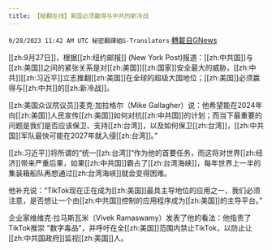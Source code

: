 ```yaml
---
title: 【秘翻在线】美国必须赢得与中共的新冷战
---
```

`9/28/2023 11:42 AM UTC 秘密翻譯組G-Translators` [轉載自GNews](https://gnews.org/articles/1752046)

[[zh:9月27日]]，根据[[zh:纽约邮报]] (New York Post)报道：[[zh:中共国]]与[[zh:美国]]之间的紧张关系是对[[zh:美国]][[zh:国家]]安全最大的威胁，[[zh:中共]][[zh:习近平]]立志推翻[[zh:美国]]在全球的超级大国地位；[[zh:美国]]必须赢得与[[zh:中共]]的[[zh:新冷战]]。

[[zh:美国众议院议员]]麦克·加拉格尔（Mike Gallagher）说：他希望能在2024年向[[zh:美国]]人民宣传[[zh:美国]]如何对抗[[zh:中共国]]的计划；而当下最重要的问题是我们是否应该保卫、支持[[zh:台湾]]，以及如何保卫[[zh:台湾]]，[[zh:中共国]]军队最快可能在2027年就入侵[[zh:台湾]]。”

[[zh:习近平]]将所谓的“统一[[zh:台湾]]“作为他的首要任务，而这将对世界[[zh:经济]]带来严重后果，如果[[zh:中共国]]霸占了[[zh:台湾海峡]]，每年世界上一半的集装箱船队再想通过[[zh:台湾海峡]]就会变得困难。

他补充说：“TikTok现在正在成为[[zh:美国]]最具主导地位的应用之一，我们必须注意，是否想让一个由[[zh:中共国]]控制的应用程序成为[[zh:美国]]的主导平台。”

企业家维维克·拉马斯瓦米（Vivek Ramaswamy）发表了他的看法：他指责了TikTok推崇 "数字毒品"，并呼吁在全[[zh:美国]]范围内禁止TikTok，以防止让[[zh:中共国政府]]监视[[zh:美国]]人。
